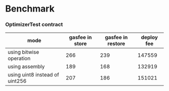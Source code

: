 # Benchmark

 ### OptimizerTest contract

| mode | gasfee in store | gasfee in restore | deploy fee |
| ------ | ------ | ------ | ------ |
| using bitwise operation |  266 | 239 | 147559 |
| using assembly |  189 | 168 | 132919 |
| using uint8 instead of uint256 |  207 | 186 | 151021 |

